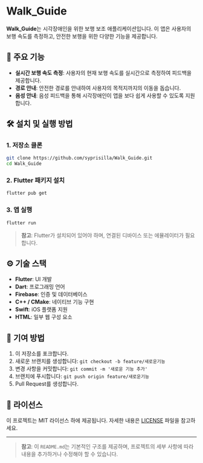 # Walk_Guide

**Walk_Guide**는 시각장애인을 위한 보행 보조 애플리케이션입니다. 이 앱은 사용자의 보행 속도를 측정하고, 안전한 보행을 위한 다양한 기능을 제공합니다.

## 📱 주요 기능

- **실시간 보행 속도 측정**: 사용자의 현재 보행 속도를 실시간으로 측정하여 피드백을 제공합니다.
- **경로 안내**: 안전한 경로를 안내하여 사용자의 목적지까지의 이동을 돕습니다.
- **음성 안내**: 음성 피드백을 통해 시각장애인이 앱을 보다 쉽게 사용할 수 있도록 지원합니다.

## 🛠️ 설치 및 실행 방법

### 1. 저장소 클론

```bash
git clone https://github.com/syprisilla/Walk_Guide.git
cd Walk_Guide
```

### 2. Flutter 패키지 설치

```bash
flutter pub get
```

### 3. 앱 실행

```bash
flutter run
```

> **참고**: Flutter가 설치되어 있어야 하며, 연결된 디바이스 또는 에뮬레이터가 필요합니다.

## ⚙️ 기술 스택

- **Flutter**: UI 개발
- **Dart**: 프로그래밍 언어
- **Firebase**: 인증 및 데이터베이스
- **C++ / CMake**: 네이티브 기능 구현
- **Swift**: iOS 플랫폼 지원
- **HTML**: 일부 웹 구성 요소

## 🤝 기여 방법

1. 이 저장소를 포크합니다.
2. 새로운 브랜치를 생성합니다: `git checkout -b feature/새로운기능`
3. 변경 사항을 커밋합니다: `git commit -m '새로운 기능 추가'`
4. 브랜치에 푸시합니다: `git push origin feature/새로운기능`
5. Pull Request를 생성합니다.

## 📄 라이선스

이 프로젝트는 MIT 라이선스 하에 제공됩니다. 자세한 내용은 [LICENSE](LICENSE) 파일을 참고하세요.

---

> **참고**: 이 `README.md`는 기본적인 구조를 제공하며, 프로젝트의 세부 사항에 따라 내용을 추가하거나 수정해야 할 수 있습니다.

